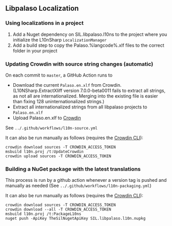 ## Libpalaso Localization

### Using localizations in a project

1. Add a Nuget dependency on SIL.libpalaso.l10ns to the project where you initialize the L10nSharp `LocalizationManager`
2. Add a build step to copy the Palaso.%langcode%.xlf files to the correct folder in your project

### Updating Crowdin with source string changes (automatic)

On each commit to `master`, a GitHub Action runs to
- Download the current `Palaso.en.xlf` from Crowdin.
  (L10NSharp.ExtractXliff version 7.0.0-beta0011 fails to extract all strings, as not all are internationalized.
  Merging into the existing file is easier than fixing 128 uninternationalized strings.)
- Extract all internationalized strings from all libpalaso projects to `Palaso.en.xlf`
- Upload Palaso.en.xlf to [Crowdin](https://crowdin.com/project/sil-common-libraries)

See `../.github/workflows/l10n-source.yml`

It can also be run manually as follows (requires the [Crowdin CLI](https://crowdin.github.io/crowdin-cli/)):
```
crowdin download sources -T CROWDIN_ACCESS_TOKEN
msbuild l10n.proj /t:UpdateCrowdin
crowdin upload sources -T CROWDIN_ACCESS_TOKEN
```

### Building a NuGet package with the latest translations

This process is run by a github action whenever a version tag is pushed and manually as needed
(See `../.github/workflows/l10n-packaging.yml`)

It can also be run manually as follows (requires the [Crowdin CLI](https://crowdin.github.io/crowdin-cli/)):
```
crowdin download sources -T CROWDIN_ACCESS_TOKEN
crowdin download --all -T CROWDIN_ACCESS_TOKEN
msbuild l10n.proj /t:PackageL10ns
nuget push -ApiKey TheSilNugetApiKey SIL.libpalaso.l10n.nupkg
```